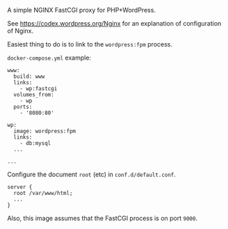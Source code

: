 A simple NGINX FastCGI proxy for PHP+WordPress.

See https://codex.wordpress.org/Nginx for an explanation of configuration of Nginx.

Easiest thing to do is to link to the ```wordpress:fpm``` process.

```docker-compose.yml``` example:

    www:
      build: www
      links:
        - wp:fastcgi
      volumes_from:
        - wp
      ports:
        - '8080:80'

    wp:
      image: wordpress:fpm
      links:
        - db:mysql
      ...

    ...

Configure the document ```root``` (etc) in ```conf.d/default.conf```.

    server {
      root /var/www/html;
      ...
    }

Also, this image assumes that the FastCGI process is on port ```9000```.

